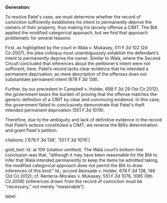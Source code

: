 **Generation:**

To resolve Patel's case, we must determine whether the record of conviction sufficiently establishes his intent to permanently deprive the owners of their property, thus making his larceny offense a CIMT. The BIA applied the modified categorical approach, but we find that approach problematic for several reasons.

First, as highlighted by the court in Wala v. Mukasey, 511 F.3d 102 (2d Cir.2007), the plea colloquy must unambiguously establish the defendant’s intent to permanently deprive the owner. Similar to Wala, where the Second Circuit concluded that inferences about the petitioner’s intent were not sufficient, here, Patel’s record lacks clear evidence that he intended a permanent deprivation, as mere description of the offenses does not substantiate permanent intent (678 F.3d 138).

Further, by our precedent in Campbell v. Holder, 698 F.3d 29 (1st Cir.2012), the government bears the burden of proving that the offense matches the generic definition of a CIMT by clear and convincing evidence. In this case, the government failed to conclusively demonstrate that Patel's theft intended permanent deprivation (551 F.3d 1076).

Therefore, due to the ambiguity and lack of definitive evidence in the record that Patel’s actions constituted a CIMT, we reverse the BIA’s determination and grant Patel's petition.

citations: ['678 F.3d 138', '551 F.3d 1076']

gold_text: Id. at 109 (citation omitted). The Wala court’s bottom-line conclusion was that, “although it may have been reasonable for the BIA to infer that Wala intended permanently to keep the items he admitted taking, the modified categorical approach does not permit the BIA to draw inferences of this kind.” Id.; accord Akinsade v. Holder, 678 F.3d 138, 146 (2d Cir.2012); cf. Renteria-Morales v. Mukasey, 551 F.3d 1076, 1085 (9th Cir.2008) (inferences drawn from the record of conviction must be “necessary,” not merely “reasonable”).

label: 